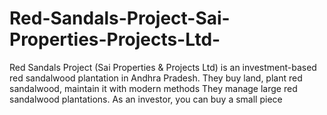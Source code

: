 # Red-Sandals-Project-Sai-Properties-Projects-Ltd-
Red Sandals Project (Sai Properties &amp; Projects Ltd) is an investment-based red sandalwood plantation in Andhra Pradesh. They buy land, plant red sandalwood, maintain it with modern methods They manage large red sandalwood plantations. As an investor, you can buy a small piece 
